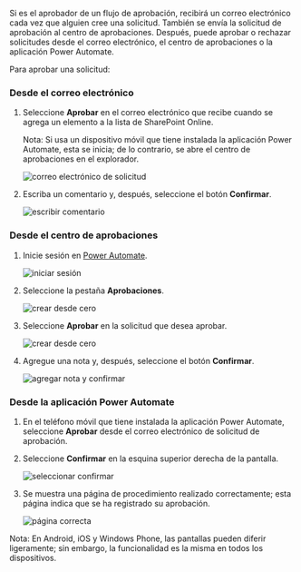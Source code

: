 Si es el aprobador de un flujo de aprobación, recibirá un correo electrónico cada vez que alguien cree una solicitud. También se envía la solicitud de aprobación al centro de aprobaciones. Después, puede aprobar o rechazar solicitudes desde el correo electrónico, el centro de aprobaciones o la aplicación Power Automate.

Para aprobar una solicitud:

### <a name="from-email"></a>Desde el correo electrónico
1. Seleccione **Aprobar** en el correo electrónico que recibe cuando se agrega un elemento a la lista de SharePoint Online.
   
     Nota: Si usa un dispositivo móvil que tiene instalada la aplicación Power Automate, esta se inicia; de lo contrario, se abre el centro de aprobaciones en el explorador.
   
    ![correo electrónico de solicitud](media/modern-approvals/email-approval-request.png)
2. Escriba un comentario y, después, seleccione el botón **Confirmar**.
   
    ![escribir comentario](media/modern-approvals/request-in-approval-center.png)

### <a name="from-the-approvals-center"></a>Desde el centro de aprobaciones
1. Inicie sesión en [Power Automate](https://flow.microsoft.com).
   
    ![iniciar sesión](media/modern-approvals/sign-in.png)
2. Seleccione la pestaña **Aprobaciones**.
   
    ![crear desde cero](media/modern-approvals/approvals-tab.png)
3. Seleccione **Aprobar** en la solicitud que desea aprobar.
   
    ![crear desde cero](media/modern-approvals/approvals-cards.png)
4. Agregue una nota y, después, seleccione el botón **Confirmar**.
   
    ![agregar nota y confirmar](media/modern-approvals/approval-selection-card.png)

### <a name="from-the-power-automate-app"></a>Desde la aplicación Power Automate
1. En el teléfono móvil que tiene instalada la aplicación Power Automate, seleccione **Aprobar** desde el correo electrónico de solicitud de aprobación.
2. Seleccione **Confirmar** en la esquina superior derecha de la pantalla.
   
    ![seleccionar confirmar](media/modern-approvals/mobile-approval.png)
3. Se muestra una página de procedimiento realizado correctamente; esta página indica que se ha registrado su aprobación.
   
    ![página correcta](media/modern-approvals/mobile-approval-confirmation.png)

Nota: En Android, iOS y Windows Phone, las pantallas pueden diferir ligeramente; sin embargo, la funcionalidad es la misma en todos los dispositivos.

